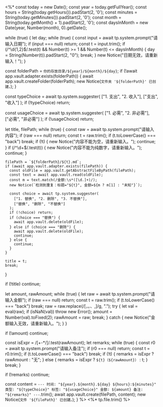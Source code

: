 <%*
const today = new Date();
const year = today.getFullYear();
const hours = String(today.getHours()).padStart(2, '0');
const minutes = String(today.getMinutes()).padStart(2, '0');
const month = String(today.getMonth() + 1).padStart(2, '0');
const daysInMonth = new Date(year, Number(month), 0).getDate();

while (true) {
  let day;
  while (true) {
    const input = await tp.system.prompt("请输入日期");
    if (input === null) return;
    const t = input.trim();
    if (/^\d{1,2}$/.test(t) && Number(t) >= 1 && Number(t) <= daysInMonth) {
      day = String(Number(t)).padStart(2, "0");
      break;
    }
    new Notice("日期无效，请重新输入！");
  }

  const folderPath = `你的存放目录/${year}/${month}/${day}`;
  if (!await app.vault.adapter.exists(folderPath)) {
    await app.vault.createFolder(folderPath);
    new Notice(`文件夹 '${folderPath}' 已创建。`);
  }

  const typeChoice = await tp.system.suggester(
    ["1. 支出", "2. 收入"],
    ["支出", "收入"]
  );
  if (!typeChoice) return;

  const usageChoice = await tp.system.suggester(
    ["1. 必需", "2. 非必需"],
    ["必需", "非必需"]
  );
  if (!usageChoice) return;

  let title, filePath;
  while (true) {
    const raw = await tp.system.prompt("请输入内容");
    if (raw === null) return;
    const t = raw.trim();
    if (t.toLowerCase() === "back") break;
    if (!t) {
      new Notice("内容不能为空，请重新输入。");
      continue;
    }
    if (/^\d+$/.test(t)) {
      new Notice("内容不能为纯数字，请重新输入。");
      continue;
    }

    filePath = `${folderPath}/${t}.md`;
    if (await app.vault.adapter.exists(filePath)) {
      const oldFile = app.vault.getAbstractFileByPath(filePath);
      const text = await app.vault.read(oldFile);
      const m = text.match(/金额:\s*([\d.]+)/);
      new Notice(`检测到重复：标题="${t}", 金额=${m ? m[1] : "未知"}`);

      const choice = await tp.system.suggester(
        ["1. 替换", "2. 删除", "3. 不替换"],
        ["替换", "删除", "不替换"]
      );
      if (!choice) return;
      if (choice === "替换") {
        await app.vault.delete(oldFile);
      } else if (choice === "删除") {
        await app.vault.delete(oldFile);
        continue;
      } else {
        continue;
      }
    }

    title = t;
    break;
  }

  if (!title) continue;

  let amount, rawAmount;
  while (true) {
    let raw = await tp.system.prompt("请输入金额");
    if (raw === null) return;
    const t = raw.trim();
    if (t.toLowerCase() === "back") break;
    raw = raw.replace(/[，。、,]/g, ".");
    try {
      let val = eval(raw);
      if (isNaN(val)) throw new Error();
      amount = Number(val).toFixed(2);
      rawAmount = raw;
      break;
    } catch {
      new Notice("金额输入无效，请重新输入。");
    }
  }

  if (!amount) continue;

  const isExpr = /[+\-*/]/.test(rawAmount);
  let remarks;
  while (true) {
    const r0 = await tp.system.prompt("请输入备注");
    if (r0 === null) return;
    const t = r0.trim();
    if (t.toLowerCase() === "back") break;
    if (!t) {
      remarks = isExpr ? rawAmount : "无";
    } else {
      remarks = isExpr ? `${t}（${rawAmount}）` : t;
    }
    break;
  }

  if (!remarks) continue;

  const content = `---
时间: "${year}.${month}.${day} ${hours}:${minutes}"
类型: "${typeChoice}"
标签: "${usageChoice}"
金额: ${amount}
备注: "${remarks}"
---`.trim();
  await app.vault.create(filePath, content);
  new Notice(`文件 '${filePath}' 已创建。`);
}
%>
<%* tp.file.trim() %>